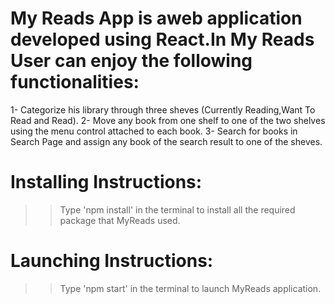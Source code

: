 My Reads App is aweb application developed using React.In My Reads User can enjoy the following functionalities:
==============================================================================================================

1- Categorize his library through three sheves (Currently Reading,Want To Read and Read).
2- Move any book from one shelf to one of the two shelves using the  menu control attached to each book.
3- Search for books in Search Page and assign any book of the search result to one of the sheves.


Installing Instructions:
=======================
>> Type 'npm install' in the terminal to install all the required package that MyReads used.

Launching Instructions:
======================
>> Type 'npm start' in the terminal to launch MyReads application.